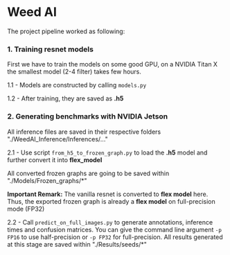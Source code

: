 # Weed AI

The project pipeline worked as following:


### 1. Training resnet models

First we have to train the models on some good GPU, on a NVIDIA Titan X the smallest model (2-4 filter) takes few hours.

1.1 - Models are constructed by calling `models.py`

1.2 - After training, they are saved as **.h5**

### 2. Generating benchmarks with NVIDIA Jetson

All inference files are saved in their respective folders "./WeedAI_Inference/Inferences/..."

2.1 - Use script `from_h5_to_frozen_graph.py` to load the **.h5** model and further convert it into **flex_model**

All converted frozen graphs are going to be saved within "./Models/Frozen_graphs/*"

**Important Remark:** The vanilla resnet is converted to **flex model** here. Thus, the exported frozen graph is already a **flex model** on full-precision mode (FP32)

2.2 - Call `predict_on_full_images.py` to generate annotations, inference times and confusion matrices. You can give the command line argument `-p FP16` to use half-precision or `-p FP32` for full-precision. All results generated at this stage are saved within "./Results/seeds/*"
